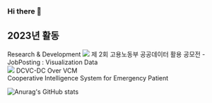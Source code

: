 ### Hi there 👋

<!--
**jsk0910/jsk0910** is a ✨ _special_ ✨ repository because its `README.md` (this file) appears on your GitHub profile.

Here are some ideas to get you started:

- 🔭 I’m currently working on ...
- 🌱 I’m currently learning ...
- 👯 I’m looking to collaborate on ...
- 🤔 I’m looking for help with ...
- 💬 Ask me about ...
- 📫 How to reach me: ...
- 😄 Pronouns: ...
- ⚡ Fun fact: ...
-->

2023년 활동 
--
Research & Development 
<a href="버튼을 눌렀을 때 이동할 링크" target="_blank"><img src="https://img.shields.io/badge/제 2회 고용노동부 공공데이터 활용 공모전 - JobPosting : Visualization Data-000000?style=for-the-badge&logo=github&logoColor=000000"/></a> 
제 2회 고용노동부 공공데이터 활용 공모전 - JobPosting : Visualization Data  
<a href="https://github.com/jsk0910/DCVC" target="_blank"><img src="https://img.shields.io/badge/DCVC-DC Over VCM -000000?style=for-the-badge&logo=microsoft&logoColor=000000"/></a> DCVC-DC Over VCM  
Cooperative Intelligence System for Emergency Patient

![Anurag's GitHub stats](https://github-readme-stats.vercel.app/api?username=jsk0910&show_icons=true&theme=vue)
